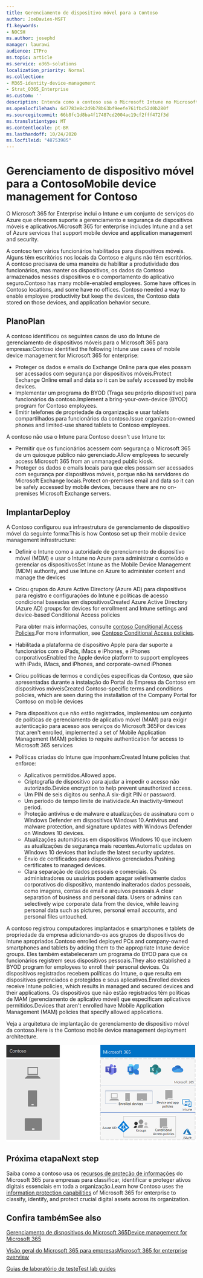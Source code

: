 ```yaml
---
title: Gerenciamento de dispositivo móvel para a Contoso
author: JoeDavies-MSFT
f1.keywords:
- NOCSH
ms.author: josephd
manager: laurawi
audience: ITPro
ms.topic: article
ms.service: o365-solutions
localization_priority: Normal
ms.collection:
- M365-identity-device-management
- Strat_O365_Enterprise
ms.custom: ''
description: Entenda como a contoso usa o Microsoft Intune no Microsoft 365 for Enterprise para gerenciar seus dispositivos e os aplicativos que são executados neles.
ms.openlocfilehash: 6d7783e8c2d9b78b63bf9eefe761fbc52d0b280f
ms.sourcegitcommit: 66b8fc1d8ba4f17487cd2004ac19cf2fff472f3d
ms.translationtype: MT
ms.contentlocale: pt-BR
ms.lasthandoff: 10/24/2020
ms.locfileid: "48753985"
---
```

# <a name="mobile-device-management-for-contoso"></a><span data-ttu-id="5b4b0-103">Gerenciamento de dispositivo móvel para a Contoso</span><span class="sxs-lookup"><span data-stu-id="5b4b0-103">Mobile device management for Contoso</span></span>

<span data-ttu-id="5b4b0-104">O Microsoft 365 for Enterprise inclui o Intune e um conjunto de serviços do Azure que oferecem suporte a gerenciamento e segurança de dispositivos móveis e aplicativos.</span><span class="sxs-lookup"><span data-stu-id="5b4b0-104">Microsoft 365 for enterprise includes Intune and a set of Azure services that support mobile device and application management and security.</span></span>

<span data-ttu-id="5b4b0-p101">A contoso tem vários funcionários habilitados para dispositivos móveis. Alguns têm escritórios nos locais da Contoso e alguns não têm escritórios. A contoso precisava de uma maneira de habilitar a produtividade dos funcionários, mas manter os dispositivos, os dados da Contoso armazenados nesses dispositivos e o comportamento do aplicativo seguro.</span><span class="sxs-lookup"><span data-stu-id="5b4b0-p101">Contoso has many mobile-enabled employees. Some have offices in Contoso locations, and some have no offices. Contoso needed a way to enable employee productivity but keep the devices, the Contoso data stored on those devices, and application behavior secure.</span></span>

## <a name="plan"></a><span data-ttu-id="5b4b0-108">Plano</span><span class="sxs-lookup"><span data-stu-id="5b4b0-108">Plan</span></span>

<span data-ttu-id="5b4b0-109">A contoso identificou os seguintes casos de uso do Intune de gerenciamento de dispositivos móveis para o Microsoft 365 para empresas:</span><span class="sxs-lookup"><span data-stu-id="5b4b0-109">Contoso identified the following Intune use cases of mobile device management for Microsoft 365 for enterprise:</span></span>

- <span data-ttu-id="5b4b0-110">Proteger os dados e emails do Exchange Online para que eles possam ser acessados com segurança por dispositivos móveis.</span><span class="sxs-lookup"><span data-stu-id="5b4b0-110">Protect Exchange Online email and data so it can be safely accessed by mobile devices.</span></span>
- <span data-ttu-id="5b4b0-111">Implementar um programa do BYOD (Traga seu próprio dispositivo) para funcionários da contoso.</span><span class="sxs-lookup"><span data-stu-id="5b4b0-111">Implement a bring-your-own-device (BYOD) program for Contoso employees.</span></span>
- <span data-ttu-id="5b4b0-112">Emitir telefones de propriedade da organização e usar tablets compartilhados para funcionários da contoso.</span><span class="sxs-lookup"><span data-stu-id="5b4b0-112">Issue organization-owned phones and limited-use shared tablets to Contoso employees.</span></span>

<span data-ttu-id="5b4b0-113">A contoso não usa o Intune para:</span><span class="sxs-lookup"><span data-stu-id="5b4b0-113">Contoso doesn't use Intune to:</span></span>

- <span data-ttu-id="5b4b0-114">Permitir que os funcionários acessem com segurança o Microsoft 365 de um quiosque público não gerenciado.</span><span class="sxs-lookup"><span data-stu-id="5b4b0-114">Allow employees to securely access Microsoft 365 from an unmanaged public kiosk.</span></span>
- <span data-ttu-id="5b4b0-115">Proteger os dados e emails locais para que eles possam ser acessados com segurança por dispositivos móveis, porque não há servidores do Microsoft Exchange locais.</span><span class="sxs-lookup"><span data-stu-id="5b4b0-115">Protect on-premises email and data so it can be safely accessed by mobile devices, because there are no on-premises Microsoft Exchange servers.</span></span>

## <a name="deploy"></a><span data-ttu-id="5b4b0-116">Implantar</span><span class="sxs-lookup"><span data-stu-id="5b4b0-116">Deploy</span></span>

<span data-ttu-id="5b4b0-117">A Contoso configurou sua infraestrutura de gerenciamento de dispositivo móvel da seguinte forma:</span><span class="sxs-lookup"><span data-stu-id="5b4b0-117">This is how Contoso set up their mobile device management infrastructure:</span></span>

- <span data-ttu-id="5b4b0-118">Definir o Intune como a autoridade de gerenciamento de dispositivo móvel (MDM) e usar o Intune no Azure para administrar o conteúdo e gerenciar os dispositivos</span><span class="sxs-lookup"><span data-stu-id="5b4b0-118">Set Intune as the Mobile Device Management (MDM) authority, and use Intune on Azure to administer content and manage the devices</span></span>
- <span data-ttu-id="5b4b0-119">Criou grupos do Azure Active Directory (Azure AD) para dispositivos para registro e configurações do Intune e políticas de acesso condicional baseadas em dispositivos</span><span class="sxs-lookup"><span data-stu-id="5b4b0-119">Created Azure Active Directory (Azure AD) groups for devices for enrollment and Intune settings and device-based Conditional Access policies</span></span>

  <span data-ttu-id="5b4b0-120">Para obter mais informações, consulte [contoso Conditional Access Policies](contoso-identity.md#conditional-access-policies-for-identity-and-device-access).</span><span class="sxs-lookup"><span data-stu-id="5b4b0-120">For more information, see [Contoso Conditional Access policies](contoso-identity.md#conditional-access-policies-for-identity-and-device-access).</span></span>

- <span data-ttu-id="5b4b0-121">Habilitada a plataforma de dispositivo Apple para dar suporte a funcionários com o iPads, iMacs e iPhones, e iPhones corporativos</span><span class="sxs-lookup"><span data-stu-id="5b4b0-121">Enabled the Apple device platform to support employees with iPads, iMacs, and iPhones, and corporate-owned iPhones</span></span>
- <span data-ttu-id="5b4b0-122">Criou políticas de termos e condições específicas da Contoso, que são apresentadas durante a instalação do Portal da Empresa da Contoso em dispositivos móveis</span><span class="sxs-lookup"><span data-stu-id="5b4b0-122">Created Contoso-specific terms and conditions policies, which are seen during the installation of the Company Portal for Contoso on mobile devices</span></span>
- <span data-ttu-id="5b4b0-123">Para dispositivos que não estão registrados, implementou um conjunto de políticas de gerenciamento de aplicativo móvel (MAM) para exigir autenticação para acesso aos serviços do Microsoft 365</span><span class="sxs-lookup"><span data-stu-id="5b4b0-123">For devices that aren't enrolled, implemented a set of Mobile Application Management (MAM) policies to require authentication for access to Microsoft 365 services</span></span>
- <span data-ttu-id="5b4b0-124">Políticas criadas do Intune que imponham:</span><span class="sxs-lookup"><span data-stu-id="5b4b0-124">Created Intune policies that enforce:</span></span>
  - <span data-ttu-id="5b4b0-125">Aplicativos permitidos.</span><span class="sxs-lookup"><span data-stu-id="5b4b0-125">Allowed apps.</span></span>
  - <span data-ttu-id="5b4b0-126">Criptografia de dispositivo para ajudar a impedir o acesso não autorizado.</span><span class="sxs-lookup"><span data-stu-id="5b4b0-126">Device encryption to help prevent unauthorized access.</span></span>
  - <span data-ttu-id="5b4b0-127">Um PIN de seis dígitos ou senha.</span><span class="sxs-lookup"><span data-stu-id="5b4b0-127">A six-digit PIN or password.</span></span>
  - <span data-ttu-id="5b4b0-128">Um período de tempo limite de inatividade.</span><span class="sxs-lookup"><span data-stu-id="5b4b0-128">An inactivity-timeout period.</span></span>
  - <span data-ttu-id="5b4b0-129">Proteção antivírus e de malware e atualizações de assinatura com o Windows Defender em dispositivos Windows 10.</span><span class="sxs-lookup"><span data-stu-id="5b4b0-129">Antivirus and malware protection, and signature updates with Windows Defender on Windows 10 devices.</span></span>
  - <span data-ttu-id="5b4b0-130">Atualizações automáticas em dispositivos Windows 10 que incluem as atualizações de segurança mais recentes.</span><span class="sxs-lookup"><span data-stu-id="5b4b0-130">Automatic updates on Windows 10 devices that include the latest security updates.</span></span>
  - <span data-ttu-id="5b4b0-131">Envio de certificados para dispositivos gerenciados.</span><span class="sxs-lookup"><span data-stu-id="5b4b0-131">Pushing certificates to managed devices.</span></span>
  - <span data-ttu-id="5b4b0-p102">Clara separação de dados pessoais e comerciais. Os administradores ou usuários podem apagar seletivamente dados corporativos do dispositivo, mantendo inalterados dados pessoais, como imagens, contas de email e arquivos pessoais.</span><span class="sxs-lookup"><span data-stu-id="5b4b0-p102">A clear separation of business and personal data. Users or admins can selectively wipe corporate data from the device, while leaving personal data such as pictures, personal email accounts, and personal files untouched.</span></span>

<span data-ttu-id="5b4b0-134">A contoso registrou computadores implantados e smartphones e tablets de propriedade da empresa adicionando-os aos grupos de dispositivos do Intune apropriados.</span><span class="sxs-lookup"><span data-stu-id="5b4b0-134">Contoso enrolled deployed PCs and company-owned smartphones and tablets by adding them to the appropriate Intune device groups.</span></span> <span data-ttu-id="5b4b0-135">Eles também estabeleceram um programa do BYOD para que os funcionários registrem seus dispositivos pessoais.</span><span class="sxs-lookup"><span data-stu-id="5b4b0-135">They also established a BYOD program for employees to enroll their personal devices.</span></span> <span data-ttu-id="5b4b0-136">Os dispositivos registrados recebem políticas do Intune, o que resulta em dispositivos gerenciados e protegidos e seus aplicativos.</span><span class="sxs-lookup"><span data-stu-id="5b4b0-136">Enrolled devices receive Intune policies, which results in managed and secured devices and their applications.</span></span> <span data-ttu-id="5b4b0-137">Os dispositivos que não estão registrados têm políticas de MAM (gerenciamento de aplicativo móvel) que especificam aplicativos permitidos.</span><span class="sxs-lookup"><span data-stu-id="5b4b0-137">Devices that aren't enrolled have Mobile Application Management (MAM) policies that specify allowed applications.</span></span>

<span data-ttu-id="5b4b0-138">Veja a arquitetura de implantação de gerenciamento de dispositivo móvel da contoso.</span><span class="sxs-lookup"><span data-stu-id="5b4b0-138">Here is the Contoso mobile device management deployment architecture.</span></span>

![Infraestrutura de implantação de gerenciamento de dispositivo móvel da contoso](../media/contoso-mdm/contoso-mdm-fig1.png)

## <a name="next-step"></a><span data-ttu-id="5b4b0-140">Próxima etapa</span><span class="sxs-lookup"><span data-stu-id="5b4b0-140">Next step</span></span>

<span data-ttu-id="5b4b0-141">Saiba como a contoso usa os [recursos de proteção de informações](contoso-info-protect.md) do Microsoft 365 para empresas para classificar, identificar e proteger ativos digitais essenciais em toda a organização.</span><span class="sxs-lookup"><span data-stu-id="5b4b0-141">Learn how Contoso uses the [information protection capabilities](contoso-info-protect.md) of Microsoft 365 for enterprise to classify, identify, and protect crucial digital assets across its organization.</span></span>

## <a name="see-also"></a><span data-ttu-id="5b4b0-142">Confira também</span><span class="sxs-lookup"><span data-stu-id="5b4b0-142">See also</span></span>

[<span data-ttu-id="5b4b0-143">Gerenciamento de dispositivos do Microsoft 365</span><span class="sxs-lookup"><span data-stu-id="5b4b0-143">Device management for Microsoft 365</span></span>](device-management-roadmap-microsoft-365.md)

[<span data-ttu-id="5b4b0-144">Visão geral do Microsoft 365 para empresas</span><span class="sxs-lookup"><span data-stu-id="5b4b0-144">Microsoft 365 for enterprise overview</span></span>](microsoft-365-overview.md)

[<span data-ttu-id="5b4b0-145">Guias de laboratório de teste</span><span class="sxs-lookup"><span data-stu-id="5b4b0-145">Test lab guides</span></span>](m365-enterprise-test-lab-guides.md)

